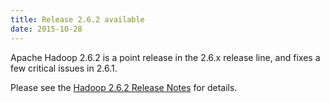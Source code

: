 ```yaml
---
title: Release 2.6.2 available
date: 2015-10-28
---
```


Apache Hadoop 2.6.2 is a point release in the 2.6.x release line, and
fixes a few critical issues in 2.6.1.

Please see the [Hadoop 2.6.2 Release
Notes](http://hadoop.apache.org/docs/r2.6.2/hadoop-project-dist/hadoop-common/releasenotes.html)
for details.

